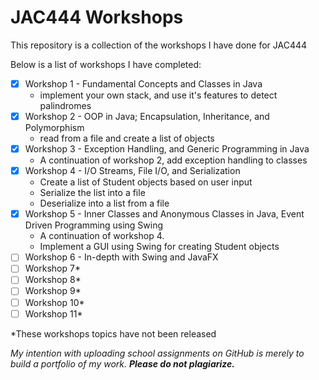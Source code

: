 # JAC444 Workshops

This repository is a collection of the workshops I have done for JAC444

Below is a list of workshops I have completed:
- [x] Workshop 1 - Fundamental Concepts and Classes in Java
    - implement your own stack, and use it's features to detect palindromes
- [x] Workshop 2 - OOP in Java; Encapsulation, Inheritance, and Polymorphism
    - read from a file and create a list of objects
- [x] Workshop 3 - Exception Handling, and Generic Programming in Java
    - A continuation of workshop 2, add exception handling to classes
- [x] Workshop 4 - I/O Streams, File I/O, and Serialization
    - Create a list of Student objects based on user input
    - Serialize the list into a file
    - Deserialize into a list from a file
- [x] Workshop 5 - Inner Classes and Anonymous Classes in Java, Event Driven Programming using Swing
    - A continuation of workshop 4.
    - Implement a GUI using Swing for creating Student objects
- [ ] Workshop 6 - In-depth with Swing and JavaFX
- [ ] Workshop 7*
- [ ] Workshop 8*
- [ ] Workshop 9*
- [ ] Workshop 10*
- [ ] Workshop 11*

*These workshops topics have not been released

*My intention with uploading school assignments on GitHub is merely to build a portfolio of my work.* **_Please do not plagiarize._**
